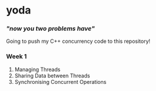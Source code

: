# yoda
### _"now you two problems have"_

Going to push my C++ concurrency code to this repository!

### Week 1 ###
1. Managing Threads
2. Sharing Data between Threads
3. Synchronising Concurrent Operations
